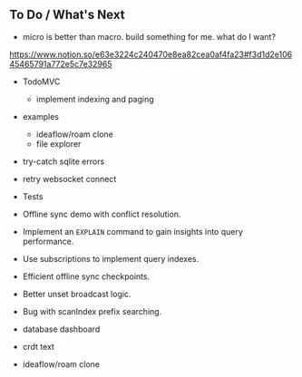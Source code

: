 ## To Do / What's Next

- micro is better than macro. build something for me. what do I want?

https://www.notion.so/e63e3224c240470e8ea82cea0af4fa23#f3d1d2e10645465791a772e5c7e32965
- TodoMVC
	- implement indexing and paging



- examples
	- ideaflow/roam clone
	- file explorer

- try-catch sqlite errors
- retry websocket connect

- Tests

- Offline sync demo with conflict resolution.
- Implement an `EXPLAIN` command to gain insights into query performance.
- Use subscriptions to implement query indexes.

- Efficient offline sync checkpoints.
- Better unset broadcast logic.

- Bug with scanIndex prefix searching.

- database dashboard
- crdt text
- ideaflow/roam clone
